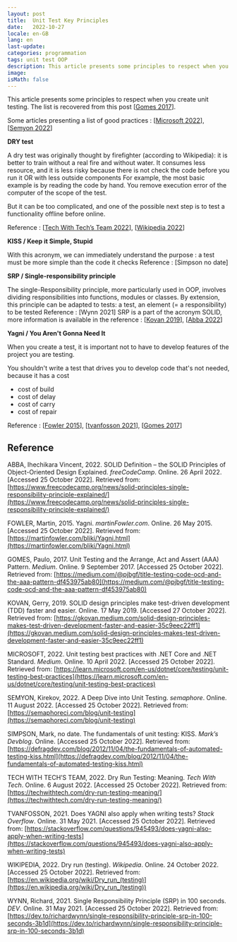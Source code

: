 ```yaml
---
layout: post
title:  Unit Test Key Principles
date:   2022-10-27
locale: en-GB
lang: en
last-update: 
categories: programmation
tags: unit test OOP
description: This article presents some principles to respect when you create unit testing (DRY test, KISS, SRP and Yagni).
image: 
isMath: false
---
```


This article presents some principles to respect when you create unit testing. The list is recovered from this post [[Gomes 2017](https://medium.com/@pjbgf/title-testing-code-ocd-and-the-aaa-pattern-df453975ab80)].

Some articles presenting a list of good practices : [[Microsoft 2022](https://learn.microsoft.com/en-us/dotnet/core/testing/unit-testing-best-practices)], [[Semyon 2022](https://semaphoreci.com/blog/unit-testing)]

**DRY test**

A dry test was originally thought by firefighter (according to Wikipedia): it is better to train without a real fire  and without water. It consumes less resource, and it is less risky because there is not
check the code before you run it OR with less outside components
For example, the most basic example is by reading the code by hand. You remove execution error of the computer of the scope of the test.

But it can be too complicated, and one of the possible next step is to test a functionality offline before online.

Reference : [[Tech With Tech’s Team 2022](https://techwithtech.com/dry-run-testing-meaning/)], [[Wikipedia 2022](https://en.wikipedia.org/wiki/Dry_run_(testing))]

**KISS / Keep it Simple, Stupid**

With this acronym, we can immediately understand the purpose : a test must be more simple than the code it checks
Reference : [Simpson no date]

**SRP / Single-responsibility principle**

The single-Responsibility principle, more particularly used in OOP, involves dividing responsibilities into functions, modules or classes. By extension, this principle can be adapted to tests: a test, an element (= a responsibility) to be tested
Reference : [Wynn 2021]
SRP is a part of the acronym SOLID, more information is available in the reference : [[Kovan 2019](https://gkovan.medium.com/solid-design-principles-makes-test-driven-development-faster-and-easier-35c9eec22ff1)], [[Abba 2022](https://www.freecodecamp.org/news/solid-principles-single-responsibility-principle-explained/)]

**Yagni / You Aren't Gonna Need It**

When you create a test, it is important not to have to develop features of the project you are testing.

You shouldn't write a test that drives you to develop code that's not needed, because it has a cost

- cost of build
- cost of delay
- cost of carry
- cost of repair 

Reference : [[Fowler 2015](https://martinfowler.com/bliki/Yagni.html)], [[tvanfosson 2021](https://stackoverflow.com/questions/945493/does-yagni-also-apply-when-writing-tests)], [[Gomes 2017](https://medium.com/@pjbgf/title-testing-code-ocd-and-the-aaa-pattern-df453975ab80)]

## Reference

ABBA, Ihechikara Vincent, 2022. SOLID Definition – the SOLID Principles of Object-Oriented Design Explained. *freeCodeCamp*. Online. 26 April 2022. [Accessed 25 October 2022]. Retrieved from: [https://www.freecodecamp.org/news/solid-principles-single-responsibility-principle-explained/](https://www.freecodecamp.org/news/solid-principles-single-responsibility-principle-explained/)

FOWLER, Martin, 2015. Yagni. *martinFowler.com*. Online. 26 May 2015. [Accessed 25 October 2022]. Retrieved from: [https://martinfowler.com/bliki/Yagni.html](https://martinfowler.com/bliki/Yagni.html)

GOMES, Paulo, 2017. Unit Testing and the Arrange, Act and Assert (AAA) Pattern. *Medium*. Online. 9 September 2017. [Accessed 25 October 2022]. Retrieved from: [https://medium.com/@pjbgf/title-testing-code-ocd-and-the-aaa-pattern-df453975ab80](https://medium.com/@pjbgf/title-testing-code-ocd-and-the-aaa-pattern-df453975ab80)

KOVAN, Gerry, 2019. SOLID design principles make test-driven development (TDD) faster and easier. Online. 17 May 2019. [Accessed 27 October 2022]. Retrieved from: [https://gkovan.medium.com/solid-design-principles-makes-test-driven-development-faster-and-easier-35c9eec22ff1](https://gkovan.medium.com/solid-design-principles-makes-test-driven-development-faster-and-easier-35c9eec22ff1)

MICROSOFT, 2022. Unit testing best practices with .NET Core and .NET Standard. *Medium*. Online. 10 April 2022. [Accessed 25 October 2022]. Retrieved from: [https://learn.microsoft.com/en-us/dotnet/core/testing/unit-testing-best-practices](https://learn.microsoft.com/en-us/dotnet/core/testing/unit-testing-best-practices)

SEMYON, Kirekov, 2022. A Deep Dive into Unit Testing. *semaphore*. Online. 11 August 2022. [Accessed 25 October 2022]. Retrieved from: [https://semaphoreci.com/blog/unit-testing](https://semaphoreci.com/blog/unit-testing)

SIMPSON, Mark, no date. The fundamentals of unit testing: KISS. *Mark’s Devblog*. Online. [Accessed 25 October 2022]. Retrieved from: [https://defragdev.com/blog/2012/11/04/the-fundamentals-of-automated-testing-kiss.html](https://defragdev.com/blog/2012/11/04/the-fundamentals-of-automated-testing-kiss.html)

TECH WITH TECH’S TEAM, 2022. Dry Run Testing: Meaning. *Tech With Tech*. Online. 6 August 2022. [Accessed 25 October 2022]. Retrieved from: [https://techwithtech.com/dry-run-testing-meaning/](https://techwithtech.com/dry-run-testing-meaning/)

TVANFOSSON, 2021. Does YAGNI also apply when writing tests? *Stack Overflow*. Online. 31 May 2021. [Accessed 25 October 2022]. Retrieved from: [https://stackoverflow.com/questions/945493/does-yagni-also-apply-when-writing-tests](https://stackoverflow.com/questions/945493/does-yagni-also-apply-when-writing-tests)

WIKIPEDIA, 2022. Dry run (testing). *Wikipedia*. Online. 24 October 2022. [Accessed 25 October 2022]. Retrieved from: [https://en.wikipedia.org/wiki/Dry_run_(testing)](https://en.wikipedia.org/wiki/Dry_run_(testing))

WYNN, Richard, 2021. Single Responsibility Principle (SRP) in 100 seconds. *DEV*. Online. 31 May 2021. [Accessed 25 October 2022]. Retrieved from: [https://dev.to/richardwynn/single-responsibility-principle-srp-in-100-seconds-3b1d](https://dev.to/richardwynn/single-responsibility-principle-srp-in-100-seconds-3b1d)